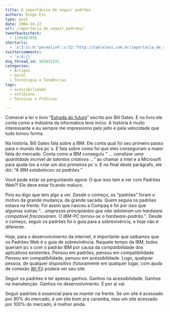 ```yaml
---
title: A importância de seguir padrões
authors: Diego Eis
type: post
date: 2004-10-22
url: /importacia_de_seguir_padroes/
tweetbackscheck:
  - 1356467058
shorturls:
  - 'a:3:{s:9:"permalink";s:52:"http://tableless.com.br/importacia_de_seguir_padroes";s:7:"tinyurl";s:26:"http://tinyurl.com/42chylk";s:4:"isgd";s:19:"http://is.gd/YHuzrx";}'
twittercomments:
  - 'a:0:{}'
dsq_thread_id: 503031931
categories:
  - Artigos
  - Geral
  - Tecnologia e Tendências
tags:
  - acessibilidade
  - cotidiano
  - Técnicas e Práticas

---
```

Comecei a ler o livro &#8220;[Estrada do futuro][1]&#8221; escrito por Bill Gates. E no livro ele conta como a indústria da informática teve início. A história é muito interessante e eu sempre me impressiono pelo jeito e pela velocidade que tudo tomou forma.

Na história, Bill Gates fala sobre a IBM. Ele conta qual foi seu primeiro passo para o mundo dos pc´s. E fala sobre como foi que eles conseguiram a maior fatia do mercado. Conta como a IBM conseguiu _&#8221; &#8230; canalizar uma quantidade incrível de talentos criativos &#8230;&#8221;_ ao chamar a Intel e a Microsoft para ajudá-los a criar um dos primeiros pc´s. E no final deste parágrafo, ele diz: _&#8220;A IBM estabeleceu os padrões.&#8221;_

Você pode estar se perguntando agora: O que isso tem a ver com Padrões Web?! Ele deve estar ficando maluco.
  
Pois eu digo que tem algo a ver. Desde o começo, os &#8220;padrões&#8221; foram o motivo da grande mudança, da grande sacada. Quem seguia os padrões estava na frente. Foi assim que nasceu a Compaq e foi por isso que algumas outras _&#8220;&#8230; empresas principiantes que não adotaram um hardware compatível fracassaram. O IBM-PC tornou-se o hardware-padrão.&#8221;_. Desde o começo, seguir os padrões foi o guia para a sobrevivência, e hoje não é diferente.

Hoje, para o desenvolvimento da internet, é importante que saibamos que os Padrões Web é o guia de sobrevivência. Naquele tempo da IBM, todos queriam pc´s com o padrão IBM por causa da compatibilidade dos aplicativos existentes. Pensou em padrões, pensou em compatibilidade. Pensou em compatibilidade, pensou em acessibilidade. Logo, qualquer pessoa, de qualquer dispositivo (futuramente em qualquer lugar, com ajuda de conexão [Wi-Fi][2]) poderá ver seu site.

Seguir os padrões é ter apenas ganhos. Ganhos na acessibilidade. Ganhos na manutenção. Ganhos no desenvolvimento. E por aí vai.
  
Seguir padrões é essencial para se manter na frente. Se um site é acessado por 90% do mercado, é um site bom pra caramba, mas um site acessado por 100% do mercado, é melhor ainda.

 [1]: http://tableless.com.br/eyesmiles/livros.asp#8571645094
 [2]: http://www.mobilelife.com.br/glossario.asp#wifi